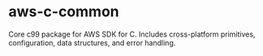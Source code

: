# aws-c-common
Core c99 package for AWS SDK for C. Includes cross-platform primitives, configuration, data structures, and error handling.
